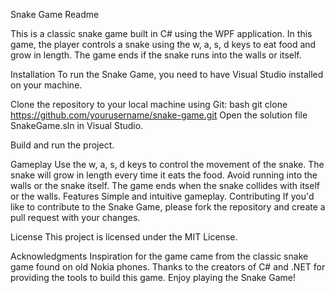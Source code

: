 Snake Game Readme

This is a classic snake game built in C# using the WPF application. In this game, the player controls a snake using the w, a, s, d keys to eat food and grow in length. The game ends if the snake runs into the walls or itself.

Installation
To run the Snake Game, you need to have Visual Studio installed on your machine.

Clone the repository to your local machine using Git:
bash
git clone https://github.com/yourusername/snake-game.git
Open the solution file SnakeGame.sln in Visual Studio.

Build and run the project.

Gameplay
Use the w, a, s, d keys to control the movement of the snake.
The snake will grow in length every time it eats the food.
Avoid running into the walls or the snake itself.
The game ends when the snake collides with itself or the walls.
Features
Simple and intuitive gameplay.
Contributing
If you'd like to contribute to the Snake Game, please fork the repository and create a pull request with your changes.

License
This project is licensed under the MIT License.

Acknowledgments
Inspiration for the game came from the classic snake game found on old Nokia phones.
Thanks to the creators of C# and .NET for providing the tools to build this game.
Enjoy playing the Snake Game!
